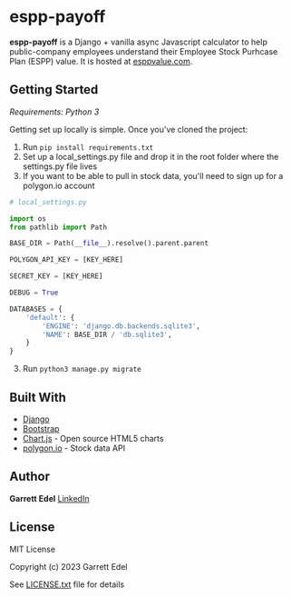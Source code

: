 # espp-payoff

**espp-payoff** is a Django + vanilla async Javascript calculator to help public-company employees understand their Employee Stock Purhcase Plan (ESPP) value. It is hosted at [esppvalue.com](https://esppvalue.com).

## Getting Started

*Requirements: Python 3*

Getting set up locally is simple. Once you've cloned the project:

1) Run `pip install requirements.txt`
2) Set up a local_settings.py file and drop it in the root folder where the settings.py file lives
3) If you want to be able to pull in stock data, you'll need to sign up for a polygon.io account

```python
# local_settings.py

import os
from pathlib import Path

BASE_DIR = Path(__file__).resolve().parent.parent

POLYGON_API_KEY = [KEY_HERE]

SECRET_KEY = [KEY_HERE]

DEBUG = True

DATABASES = {
    'default': {
        'ENGINE': 'django.db.backends.sqlite3',
        'NAME': BASE_DIR / 'db.sqlite3',
    }
}
```

3) Run `python3 manage.py migrate`

## Built With

* [Django](https://www.djangoproject.com/)
* [Bootstrap](https://getbootstrap.com/)
* [Chart.js](https://www.chartjs.org/) - Open source HTML5 charts
* [polygon.io](https://polygon.io/) - Stock data API


## Author

**Garrett Edel**
[LinkedIn](https://www.linkedin.com/in/garrettedel/)

## License

MIT License

Copyright (c) 2023 Garrett Edel

See [LICENSE.txt](LICENSE.txt) file for details